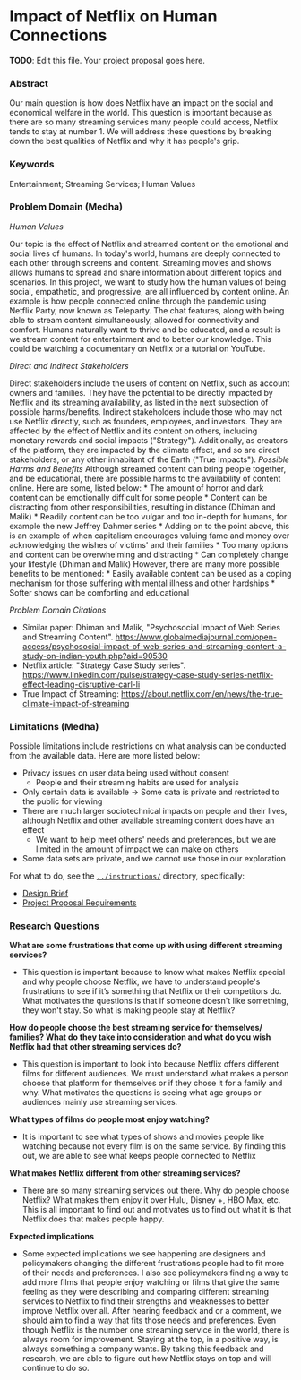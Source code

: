 # Impact of Netflix on Human Connections


**TODO**: Edit this file. Your project proposal goes here.

### **Abstract**

Our main question is how does Netflix have an impact on the social and economical welfare in the world. This question is important because as there are so many streaming services many people could access, Netflix tends to stay at number 1. We will address these questions by breaking
down the best qualities of Netflix and why it has people's grip.

### **Keywords**
Entertainment; Streaming Services; Human Values


### **Problem Domain (Medha)**

_Human Values_

  Our topic is the effect of Netflix and streamed content on the emotional and social lives of humans. In today's world, humans are deeply connected to each other through screens and content. Streaming movies and shows allows humans to spread and share information about different topics and scenarios. In this project, we want to study how the human values of being social, empathetic, and progressive, are all influenced by content online. An example is how people connected online through the pandemic using Netflix Party, now known as Teleparty. The chat features, along with being able to stream content simultaneously, allowed for connectivity and comfort. Humans naturally want to thrive and be educated, and a result is we stream content for entertainment and to better our knowledge. This could be watching a documentary on Netflix or a tutorial on YouTube.

_Direct and Indirect Stakeholders_

  Direct stakeholders include the users of content on Netflix, such as account owners and families. They have the potential to be directly impacted by Netflix and its streaming availability, as listed in the next subsection of possible harms/benefits.
  Indirect stakeholders include those who may not use Netflix directly, such as founders, employees, and investors. They are affected by the effect of Netflix and its content on others, including monetary rewards and social impacts ("Strategy"). Additionally, as creators of the platform, they are impacted by the climate effect, and so are direct stakeholders, or any other inhabitant of the Earth ("True Impacts").
_Possible Harms and Benefits_
  Although streamed content can bring people together, and be educational, there are possible harms to the availability of content online. Here are some, listed below:
    * The amount of horror and dark content can be emotionally difficult for some people
    * Content can be distracting from other responsibilities, resulting in distance (Dhiman and Malik)
    * Readily content can be too vulgar and too in-depth for humans, for example the new Jeffrey Dahmer series
      * Adding on to the point above, this is an example of when capitalism encourages valuing fame and money over acknowledging the wishes of victims' and their families
    * Too many options and content can be overwhelming and distracting
    * Can completely change your lifestyle (Dhiman and Malik)
    However, there are many more possible benefits to be mentioned:
    * Easily available content can be used as a coping mechanism for those suffering with mental illness and other hardships
    * Softer shows can be comforting and educational

_Problem Domain Citations_
* Similar paper: Dhiman and Malik, "Psychosocial Impact of Web Series and Streaming Content". https://www.globalmediajournal.com/open-access/psychosocial-impact-of-web-series-and-streaming-content-a-study-on-indian-youth.php?aid=90530
* Netflix article: "Strategy Case Study series". https://www.linkedin.com/pulse/strategy-case-study-series-netflix-effect-leading-disruptive-carl-li
* True Impact of Streaming: https://about.netflix.com/en/news/the-true-climate-impact-of-streaming

### **Limitations (Medha)**
Possible limitations include restrictions on what analysis can be conducted from the available data. Here are more listed below:
  * Privacy issues on user data being used without consent
    * People and their streaming habits are used for analysis
  * Only certain data is available -> Some data is private and restricted to the public for viewing
  * There are much larger sociotechnical impacts on people and their lives, although Netflix and other available streaming content does have an effect
    * We want to help meet others' needs and preferences, but we are limited in the amount of impact we can make on others
  * Some data sets are private, and we cannot use those in our exploration

For what to do, see the [`../instructions/`](../instructions/) directory, specifically:

* [Design Brief](../instructions/project-design-brief.pdf)
* [Project Proposal Requirements](../instructions/p01-proposal-requirements.md)


### **Research Questions**

**What are some frustrations that come up with using different streaming services?**
* This question is important because to know what makes Netflix special and why people choose Netflix, we have to understand people's frustrations to see if it’s something that Netflix or their competitors do. What motivates the questions is that if someone doesn't like something, they won't stay. So what is making people stay at Netflix?

**How do people choose the best streaming service for themselves/ families? What do they take into consideration and what do you wish Netflix had that other streaming services do?**


* This question is important to look into because Netflix offers different films for different audiences. We must understand what makes a person choose that platform for themselves or if they chose it for a family and why. What motivates the questions is seeing what age groups or audiences mainly use streaming services.

**What types of films do people most enjoy watching?**

* It is important to see what types of shows and movies people like watching because not every film is on the same service. By finding this out, we are able to see what keeps people connected to Netflix

**What makes Netflix different from other streaming services?**

* There are so many streaming services out there. Why do people choose Netflix? What makes them enjoy it over Hulu, Disney +, HBO Max, etc. This is all important to find out and motivates us to find out what it is that Netflix does that makes people happy.

**Expected implications**

* Some expected implications we see happening are designers and policymakers changing the different frustrations people had to fit more of their needs and preferences. I also see policymakers finding a way to add more films that people enjoy watching or films that give the same feeling as they were describing and comparing different streaming services to Netflix to find their strengths and weaknesses to better improve Netflix over all. After hearing feedback and or a comment, we should aim to find a way that fits those needs and preferences. Even though Netflix is the number one streaming service in the world, there is always room for improvement. Staying at the top, in a positive way,  is always something a company wants. By taking this feedback and research, we are able to figure out how Netflix stays on top and will continue to do so.
